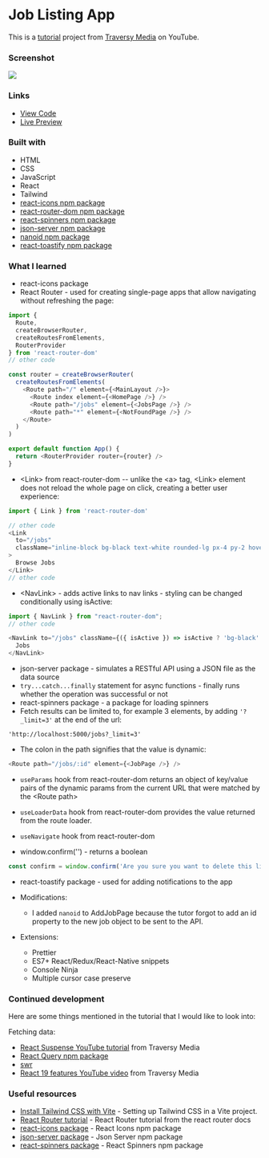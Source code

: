 # Job Listing App

This is a [tutorial](https://www.youtube.com/watch?v=LDB4uaJ87e0&list=PL4EX4Aw5_AFv-9yS-9lF3SNHUImZyygK7) project from [Traversy Media](https://www.youtube.com/@TraversyMedia) on YouTube. 

### Screenshot

![](./screenshot.jpg)

### Links

- [View Code](https://www.example.com)
- [Live Preview](https://www.example.com)

### Built with

- HTML
- CSS
- JavaScript
- React
- Tailwind
- [react-icons npm package](https://www.npmjs.com/package/react-icons)
- [react-router-dom npm package](https://www.npmjs.com/package/react-router-dom)
- [react-spinners npm package](https://www.npmjs.com/package/react-spinners)
- [json-server npm package](https://www.npmjs.com/package/json-server)
- [nanoid npm package](https://www.npmjs.com/package/nanoid)
- [react-toastify npm package](https://www.npmjs.com/package/react-toastify)

### What I learned

- react-icons package
- React Router - used for creating single-page apps that allow navigating without refreshing the page:

```js
import { 
  Route, 
  createBrowserRouter, 
  createRoutesFromElements,
  RouterProvider 
} from 'react-router-dom'
// other code

const router = createBrowserRouter(
  createRoutesFromElements(
    <Route path="/" element={<MainLayout />}>
      <Route index element={<HomePage />} />
      <Route path="/jobs" element={<JobsPage />} />
      <Route path="*" element={<NotFoundPage />} />
    </Route>
  )
)

export default function App() {
  return <RouterProvider router={router} />
}
```

- &lt;Link&gt; from react-router-dom -- unlike the &lt;a&gt; tag, &lt;Link&gt; element does not reload the whole page on click, creating a better user experience:

```js
import { Link } from 'react-router-dom'

// other code
<Link
  to="/jobs"
  className="inline-block bg-black text-white rounded-lg px-4 py-2 hover:bg-gray-700"
>
  Browse Jobs
</Link>
// other code
```

- &lt;NavLink&gt; - adds active links to nav links - styling can be changed conditionally using isActive:

```js
import { NavLink } from "react-router-dom";
// other code

<NavLink to="/jobs" className={({ isActive }) => isActive ? 'bg-black' : ''}>
  Jobs
</NavLink>
```

- json-server package - simulates a RESTful API using a JSON file as the data source
- ```try...catch...finally``` statement for async functions - finally runs whether the operation was successful or not
- react-spinners package - a package for loading spinners
- Fetch results can be limited to, for example 3 elements, by adding ```'?_limit=3'``` at the end of the url:
```
'http://localhost:5000/jobs?_limit=3'
```
- The colon in the path signifies that the value is dynamic:
```js
<Route path="/jobs/:id" element={<JobPage />} />
```
- ```useParams``` hook from react-router-dom returns an object of key/value pairs of the dynamic params from the current URL that were matched by the &lt;Route path&gt;
- ```useLoaderData``` hook from react-router-dom provides the value returned from the route loader.

- ```useNavigate``` hook from react-router-dom 

- window.confirm('') - returns a boolean
```js
const confirm = window.confirm('Are you sure you want to delete this listing?');
```

- react-toastify package - used for adding notifications to the app

- Modifications:
  - I added ```nanoid``` to AddJobPage because the tutor forgot to add an id property to the new job object to be sent to the API.

- Extensions:
  - Prettier
  - ES7+ React/Redux/React-Native snippets
  - Console Ninja
  - Multiple cursor case preserve

### Continued development

Here are some things mentioned in the tutorial that I would like to look into:

Fetching data:
- [React Suspense YouTube tutorial](https://www.youtube.com/watch?v=NTDJ-NQ32_E&list=PL4EX4Aw5_AFvNv2_Za_R8NOI-eTs8Ybmt&index=182&t=1s) from Traversy Media
- [React Query npm package](https://www.npmjs.com/package/react-query)
- [swr](https://www.npmjs.com/package/swr)
- [React 19 features YouTube video](https://www.youtube.com/watch?v=EPaLg4U_K1o) from Traversy Media

### Useful resources

- [Install Tailwind CSS with Vite](https://tailwindcss.com/docs/guides/vite) - Setting up Tailwind CSS in a Vite project.
- [React Router tutorial](https://reactrouter.com/en/main/start/tutorial) - React Router tutorial from the react router docs
- [react-icons package](https://www.npmjs.com/package/react-icons) - React Icons npm package
- [json-server package](https://www.npmjs.com/package/json-server) - Json Server npm package
- [react-spinners package](https://www.davidhu.io/react-spinners/) - React Spinners npm package